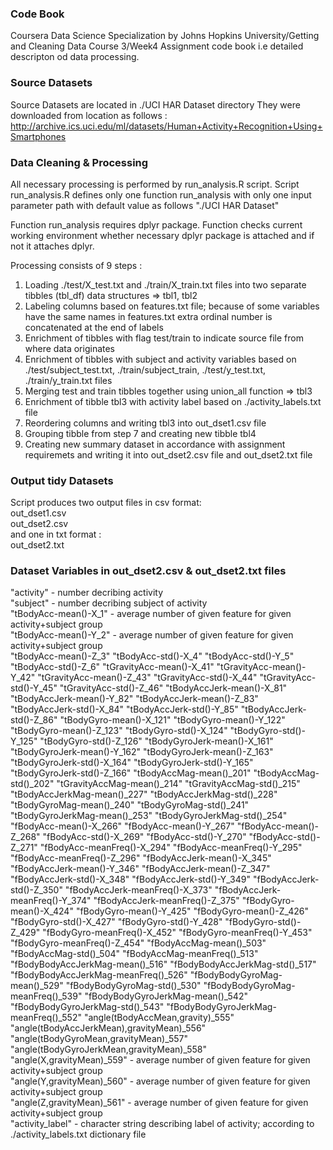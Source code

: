 ### Code Book

Coursera Data Science Specialization by Johns Hopkins University/Getting and Cleaning Data Course 3/Week4 Assignment code book i.e detailed descripton od data processing.

### Source Datasets
Source Datasets are located in ./UCI HAR Dataset directory
They were downloaded from location as follows :
http://archive.ics.uci.edu/ml/datasets/Human+Activity+Recognition+Using+Smartphones

### Data Cleaning & Processing
All necessary processing is performed by run_analysis.R script.
Script run_analysis.R defines only one function run_analysis 
with only one input parameter path with default value as follows "./UCI HAR Dataset"

Function run_analysis requires dplyr package.
Function checks current working environment whether necessary dplyr package is attached and if not it attaches dplyr.

Processing consists of 9 steps :
1) Loading ./test/X_test.txt and ./train/X_train.txt files into two separate tibbles (tbl_df) data structures => tbl1, tbl2
2) Labeling columns based on features.txt file; because of some variables have the same names in features.txt extra ordinal number is concatenated at the end of labels
3) Enrichment of tibbles with flag test/train to indicate source file from where data originates
4) Enrichment of tibbles with subject and activity variables based on ./test/subject_test.txt, ./train/subject_train, ./test/y_test.txt, ./train/y_train.txt files
5) Merging test and train tibbles together using union_all function => tbl3
6) Enrichment of tibble tbl3 with activity label based on ./activity_labels.txt file
7) Reordering columns and writing tbl3 into out_dset1.csv file
8) Grouping tibble from step 7 and creating new tibble tbl4 
9) Creating new summary dataset in accordance with assignment requiremets and writing it into out_dset2.csv file and out_dset2.txt file

### Output tidy Datasets
Script produces two output files in csv format:\
out_dset1.csv\
out_dset2.csv\
and one in txt format :\
out_dset2.txt

### Dataset Variables in out_dset2.csv & out_dset2.txt files
"activity" - number decribing activity\
"subject"  - number decribing subject of activity\
"tBodyAcc-mean()-X_1" - average number of given feature for given activity+subject group\
"tBodyAcc-mean()-Y_2" - average number of given feature for given activity+subject group\
"tBodyAcc-mean()-Z_3" "tBodyAcc-std()-X_4" "tBodyAcc-std()-Y_5" "tBodyAcc-std()-Z_6" "tGravityAcc-mean()-X_41" "tGravityAcc-mean()-Y_42" "tGravityAcc-mean()-Z_43" "tGravityAcc-std()-X_44" "tGravityAcc-std()-Y_45" "tGravityAcc-std()-Z_46" "tBodyAccJerk-mean()-X_81" "tBodyAccJerk-mean()-Y_82" "tBodyAccJerk-mean()-Z_83" "tBodyAccJerk-std()-X_84" "tBodyAccJerk-std()-Y_85" "tBodyAccJerk-std()-Z_86" "tBodyGyro-mean()-X_121" "tBodyGyro-mean()-Y_122" "tBodyGyro-mean()-Z_123" "tBodyGyro-std()-X_124" "tBodyGyro-std()-Y_125" "tBodyGyro-std()-Z_126" "tBodyGyroJerk-mean()-X_161" "tBodyGyroJerk-mean()-Y_162" "tBodyGyroJerk-mean()-Z_163" "tBodyGyroJerk-std()-X_164" "tBodyGyroJerk-std()-Y_165" "tBodyGyroJerk-std()-Z_166" "tBodyAccMag-mean()_201" "tBodyAccMag-std()_202" "tGravityAccMag-mean()_214" "tGravityAccMag-std()_215" "tBodyAccJerkMag-mean()_227" "tBodyAccJerkMag-std()_228" "tBodyGyroMag-mean()_240" "tBodyGyroMag-std()_241" "tBodyGyroJerkMag-mean()_253" "tBodyGyroJerkMag-std()_254" "fBodyAcc-mean()-X_266" "fBodyAcc-mean()-Y_267" "fBodyAcc-mean()-Z_268" "fBodyAcc-std()-X_269" "fBodyAcc-std()-Y_270" "fBodyAcc-std()-Z_271" "fBodyAcc-meanFreq()-X_294" "fBodyAcc-meanFreq()-Y_295" "fBodyAcc-meanFreq()-Z_296" "fBodyAccJerk-mean()-X_345" "fBodyAccJerk-mean()-Y_346" "fBodyAccJerk-mean()-Z_347" "fBodyAccJerk-std()-X_348" "fBodyAccJerk-std()-Y_349" "fBodyAccJerk-std()-Z_350" "fBodyAccJerk-meanFreq()-X_373" "fBodyAccJerk-meanFreq()-Y_374" "fBodyAccJerk-meanFreq()-Z_375" "fBodyGyro-mean()-X_424" "fBodyGyro-mean()-Y_425" "fBodyGyro-mean()-Z_426" "fBodyGyro-std()-X_427" "fBodyGyro-std()-Y_428" "fBodyGyro-std()-Z_429" "fBodyGyro-meanFreq()-X_452" "fBodyGyro-meanFreq()-Y_453" "fBodyGyro-meanFreq()-Z_454" "fBodyAccMag-mean()_503" "fBodyAccMag-std()_504" "fBodyAccMag-meanFreq()_513" "fBodyBodyAccJerkMag-mean()_516" "fBodyBodyAccJerkMag-std()_517" "fBodyBodyAccJerkMag-meanFreq()_526" "fBodyBodyGyroMag-mean()_529" "fBodyBodyGyroMag-std()_530" "fBodyBodyGyroMag-meanFreq()_539" "fBodyBodyGyroJerkMag-mean()_542" "fBodyBodyGyroJerkMag-std()_543" "fBodyBodyGyroJerkMag-meanFreq()_552" "angle(tBodyAccMean,gravity)_555" "angle(tBodyAccJerkMean),gravityMean)_556" "angle(tBodyGyroMean,gravityMean)_557" "angle(tBodyGyroJerkMean,gravityMean)_558" \
"angle(X,gravityMean)_559" - average number of given feature for given activity+subject group\
"angle(Y,gravityMean)_560" - average number of given feature for given activity+subject group\
"angle(Z,gravityMean)_561" - average number of given feature for given activity+subject group\
"activity_label" - character string describing label of activity; according to ./activity_labels.txt dictionary file
